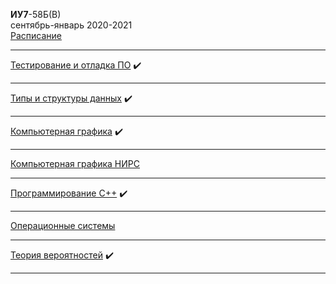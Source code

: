 **ИУ7**-58Б(В) \
сентябрь-январь 2020-2021 \
[Расписание](https://www.isot.bmstu.ru/a0x/documents/2edu/shedules/2020-2021/iu7-48-58-68-78-88-2.pdf)

____________________________________
[Тестирование и отладка ПО](5sem/testing_and_debugging.md) :heavy_check_mark:
____________________________________
[Типы и структуры данных](5sem/data_types_and_structures.md) :heavy_check_mark:
____________________________________
[Компьютерная графика](5sem/computer_graphics.md) :heavy_check_mark:
____________________________________
[Компьютерная графика НИРС](5sem/computer_graphics_nirs.md)
____________________________________
[Программирование C++](5sem/cpp.md) :heavy_check_mark:
____________________________________
[Операционные системы](5sem/os.md)
____________________________________
[Теория вероятностей](5sem/tv.md) :heavy_check_mark:
____________________________________

